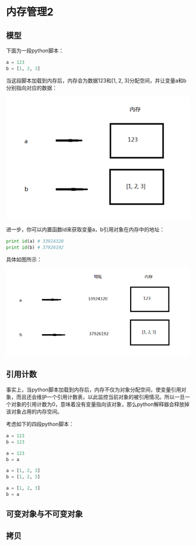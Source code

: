 # 内存管理2

## 模型

下面为一段python脚本：

```python
a = 123
b = [1, 2, 3]
```

当这段脚本加载到内存后，内存会为数据123和[1, 2, 3]分配空间，并让变量a和b分别指向对应的数据：

![1](https://github.com/im-iron-man/python-gramma/blob/master/image/1.png)

进一步，你可以内置函数id来获取变量a，b引用对象在内存中的地址：

```python
print id(a) # 33924320
print id(b) # 37926192
```

具体如图所示：

![1](https://github.com/im-iron-man/python-gramma/blob/master/image/2.png)

## 引用计数

事实上，当python脚本加载到内存后，内存不仅为对象分配空间，使变量引用对象，而且还会维护一个引用计数表，以此监控当前对象的被引用情况。所以一旦一个对象的引用计数为0，意味着没有变量指向该对象，那么python解释器会释放掉该对象占用的内存空间。

考虑如下的四段python脚本：

```python
a = 123
b = 123
```

```python
a = 123
b = a
```

```python
a = [1, 2, 3]
b = [1, 2, 3]
```

```python
a = [1, 2, 3]
b = a
```

## 可变对象与不可变对象

## 拷贝